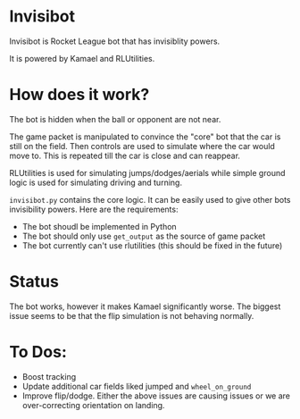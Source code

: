 # Invisibot

Invisibot is Rocket League bot that has invisiblity powers. 

It is powered by Kamael and RLUtilities.

# How does it work?

The bot is hidden when the ball or opponent are not near.

The game packet is manipulated to convince the "core" bot
that the car is still on the field.
Then controls are used to simulate where the car
would move to. This is repeated till the car is close
and can reappear.

RLUtilities is used for simulating
jumps/dodges/aerials while simple ground logic is
used for simulating driving and turning.

`invisibot.py` contains the core logic. It can be easily used to
give other bots invisibility powers. Here are the requirements:

- The bot shoudl be implemented in Python
- The bot should only use `get_output` as the source of game packet
- The bot currently can't use rlutilities (this should be fixed in the future)

# Status

The bot works, however it makes Kamael significantly worse. The biggest
issue seems to be that the flip simulation is not behaving normally.


# To Dos:

- Boost tracking
- Update additional car fields  liked jumped and `wheel_on_ground`
- Improve flip/dodge. Either the above issues are causing issues or we are over-correcting orientation on landing.
